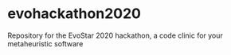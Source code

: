 # evohackathon2020
Repository for the EvoStar 2020 hackathon, a code clinic for your metaheuristic software
